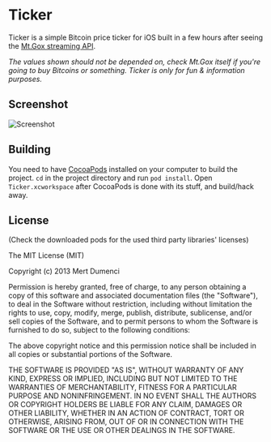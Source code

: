 # Ticker
Ticker is a simple Bitcoin price ticker for iOS built in a few hours after seeing the [Mt.Gox streaming API](https://en.bitcoin.it/wiki/MtGox/API/Streaming).

*The values shown should not be depended on, check Mt.Gox itself if you're going to buy Bitcoins or something. Ticker is only for fun & information purposes.*

## Screenshot
![Screenshot](http://i.imgur.com/YHPjNAc.png?1)

## Building
You need to have [CocoaPods](http://cocoapods.org) installed on your computer to build the project. `cd` in the project directory and run `pod install`. Open `Ticker.xcworkspace` after CocoaPods is done with its stuff, and build/hack away.

## License
(Check the downloaded pods for the used third party libraries' licenses)

The MIT License (MIT)

Copyright (c) 2013 Mert Dumenci

Permission is hereby granted, free of charge, to any person obtaining a copy
of this software and associated documentation files (the "Software"), to deal
in the Software without restriction, including without limitation the rights
to use, copy, modify, merge, publish, distribute, sublicense, and/or sell
copies of the Software, and to permit persons to whom the Software is
furnished to do so, subject to the following conditions:

The above copyright notice and this permission notice shall be included in
all copies or substantial portions of the Software.

THE SOFTWARE IS PROVIDED "AS IS", WITHOUT WARRANTY OF ANY KIND, EXPRESS OR
IMPLIED, INCLUDING BUT NOT LIMITED TO THE WARRANTIES OF MERCHANTABILITY,
FITNESS FOR A PARTICULAR PURPOSE AND NONINFRINGEMENT. IN NO EVENT SHALL THE
AUTHORS OR COPYRIGHT HOLDERS BE LIABLE FOR ANY CLAIM, DAMAGES OR OTHER
LIABILITY, WHETHER IN AN ACTION OF CONTRACT, TORT OR OTHERWISE, ARISING FROM,
OUT OF OR IN CONNECTION WITH THE SOFTWARE OR THE USE OR OTHER DEALINGS IN
THE SOFTWARE.